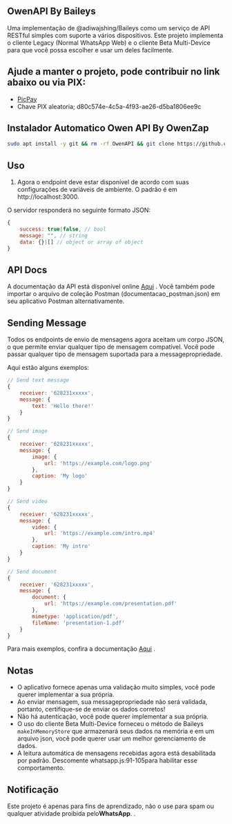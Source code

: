 ## OwenAPI By Baileys

Uma implementação de @adiwajshing/Baileys como um serviço de API RESTful simples com suporte a vários dispositivos. Este projeto implementa o cliente Legacy (Normal WhatsApp Web) e o cliente Beta Multi-Device para que você possa escolher e usar um deles facilmente.

## Ajude a manter o projeto, pode contribuir no link abaixo ou via PIX: 
- [PicPay](https://app.picpay.com/user/owenzap)
- Chave PIX aleatoria; d80c574e-4c5a-4f93-ae26-d5ba1806ee9c


## Instalador Automatico Owen API By OwenZap

```bash
sudo apt install -y git && rm -rf OwenAPI && git clone https://github.com/owenzap/OwenAPI.git && sudo chmod -R 777 ./OwenAPI && sudo ./OwenAPI/OwenAPI.sh
```

## Uso

1. Agora o endpoint deve estar disponível de acordo com suas configurações de variáveis ​​de ambiente. O padrão é em http://localhost:3000.

O servidor responderá no seguinte formato JSON:

```javascript
{
    success: true|false, // bool
    message: "", // string
    data: {}|[] // object or array of object
}
```

## API Docs

A documentação da API está disponível online [Aqui](https://github.com/owenzap/OwenAPI/blob/main/documentacao_postman.json) . Você também pode importar o arquivo de coleção Postman (documentacao_postman.json) em seu aplicativo Postman alternativamente.


## Sending Message

Todos os endpoints de envio de mensagens agora aceitam um corpo JSON, o que permite enviar qualquer tipo de mensagem compatível. Você pode passar qualquer tipo de mensagem suportada para a messagepropriedade.

Aqui estão alguns exemplos:

```javascript
// Send text message
{
    receiver: '628231xxxxx',
    message: {
        text: 'Hello there!'
    }
}

// Send image
{
    receiver: '628231xxxxx',
    message: {
        image: {
            url: 'https://example.com/logo.png'
        },
        caption: 'My logo'
    }
}

// Send video
{
    receiver: '628231xxxxx',
    message: {
        video: {
            url: 'https://example.com/intro.mp4'
        },
        caption: 'My intro'
    }
}

// Send document
{
    receiver: '628231xxxxx',
    message: {
        document: {
            url: 'https://example.com/presentation.pdf'
        },
        mimetype: 'application/pdf',
        fileName: 'presentation-1.pdf'
    }
}
```

Para mais exemplos, confira a documentação [Aqui](https://github.com/owenzap/OwenAPI/blob/main/documentacao_postman.json) .

## Notas

- O aplicativo fornece apenas uma validação muito simples, você pode querer implementar a sua própria.
- Ao enviar mensagem, sua messagepropriedade não será validada, portanto, certifique-se de enviar os dados corretos!
- Não há autenticação, você pode querer implementar a sua própria.
- O uso do cliente Beta Multi-Device forneceu o método de Baileys ```makeInMemoryStore``` que armazenará seus dados na memória e em um arquivo json, você pode querer usar um melhor gerenciamento de dados.
- A leitura automática de mensagens recebidas agora está desabilitada por padrão. Descomente whatsapp.js:91-105para habilitar esse comportamento.

## Notificação

Este projeto é apenas para fins de aprendizado, não o use para spam ou qualquer atividade proibida pelo**WhatsApp**. .
